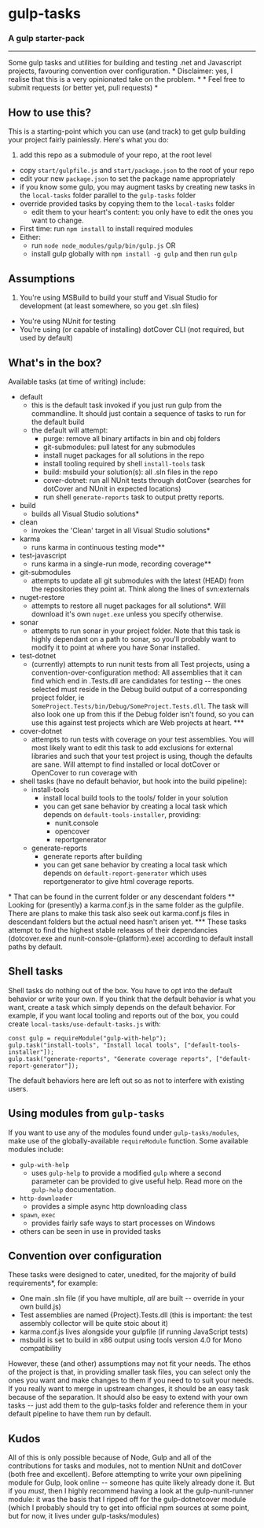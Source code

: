 # gulp-tasks
### A gulp starter-pack
---



Some gulp tasks and utilities for building and testing .net and Javascript projects, favouring convention over configuration.
     * Disclaimer: yes, I realise that this is a very opinionated take on the problem. *
           * Feel free to submit requests (or better yet, pull requests) *


## How to use this?

This is a starting-point which you can use (and track) to get gulp building your project fairly painlessly.
Here's what you do:

1. add this repo as a submodule of your repo, at the root level
- copy `start/gulpfile.js` and `start/package.json` to the root of your repo
- edit your new `package.json` to set the package name appropriately
- if you know some gulp, you may augment tasks by creating new tasks in the `local-tasks` folder 
    parallel to the `gulp-tasks` folder
- override provided tasks by copying them to the `local-tasks` folder
  - edit them to your heart's content: you only have to edit the ones you want to change.
- First time: run `npm install` to install required modules
- Either:
  - run `node node_modules/gulp/bin/gulp.js` OR
  - install gulp globally with `npm install -g gulp` and then run `gulp`

## Assumptions
1. You're using MSBuild to build your stuff and Visual Studio for development (at least somewhere, so you get .sln files)
- You're using NUnit for testing
- You're using (or capable of installing) dotCover CLI (not required, but used by default)


## What's in the box?

Available tasks (at time of writing) include:

- default
    - this is the default task invoked if you just run gulp from the commandline. It should just contain a sequence of tasks to run for the default build
    - the default will attempt:
        * purge: remove all binary artifacts in bin and obj folders
        * git-submodules: pull latest for any submodules
        * install nuget packages for all solutions in the repo
        * install tooling required by shell `install-tools` task
        * build: msbuild your solution(s): all .sln files in the repo
        * cover-dotnet: run all NUnit tests through dotCover (searches for dotCover and NUnit in 
            expected locations)
        * run shell `generate-reports` task to output pretty reports.
- build
    - builds all Visual Studio solutions\*
- clean
    - invokes the 'Clean' target in all Visual Studio solutions\*
- karma
    - runs karma in continuous testing mode\*\*
- test-javascript
    - runs karma in a single-run mode, recording coverage\*\*
- git-submodules
    - attempts to update all git submodules with the latest (HEAD) from the repositories they 
        point at. Think along the lines of svn:externals
- nuget-restore
    - attempts to restore all nuget packages for all solutions\*. Will download it's own 
    `nuget.exe` unless you specify otherwise.
- sonar
    - attempts to run sonar in your project folder. Note that this task is highly dependant on a path to sonar, so you'll probably want to modify it to point at where you have Sonar installed.
- test-dotnet
    - (currently) attempts to run nunit tests from all Test projects, using a 
        convention-over-configuration method: All assemblies that it can find which end in 
        .Tests.dll are candidates for testing -- the ones selected must reside in the Debug build 
        output of a corresponding project folder, ie 
        `SomeProject.Tests/bin/Debug/SomeProject.Tests.dll`. The task will also look one up from 
        this if the Debug folder isn't found, so you can use this against test projects which are 
        Web projects at heart. \*\*\*
- cover-dotnet
    - attempts to run tests with coverage on your test assemblies. You will most likely want to 
      edit this task to add exclusions for external libraries and such that your test project is 
      using, though the defaults are sane. Will attempt to find installed or local dotCover
      or OpenCover to run coverage with
- shell tasks (have no default behavior, but hook into the build pipeline):
    - install-tools
        - install local build tools to the tools/ folder in your solution
        - you can get sane behavior by creating a local task which depends on `default-tools-installer`, providing:
            - nunit.console
            - opencover
            - reportgenerator
    - generate-reports
        - generate reports after building
        - you can get sane behavior by creating a local task which depends on
            `default-report-generator` which uses reportgenerator to give
            html coverage reports.


\* That can be found in the current folder or any descendant folders
\*\* Looking for (presently) a karma.conf.js in the same folder as the gulpfile. There are plans to make this task also seek out karma.conf.js files in descendant folders but the actual need hasn't arisen yet.
\*\*\* These tasks attempt to find the highest stable releases of their dependancies (dotcover.exe and nunit-console-{platform}.exe) according to default install paths by default.

## Shell tasks
Shell tasks do nothing out of the box. You have to opt into the default behavior or write your 
own. If you think that the default behavior is what you want, create a task which simply depends 
on the default behavior. For example, if you want local tooling and reports out of the box, you
could create `local-tasks/use-default-tasks.js` with:
```
const gulp = requireModule("gulp-with-help");
gulp.task("install-tools", "Install local tools", ["default-tools-installer"]);
gulp.task("generate-reports", "Generate coverage reports", ["default-report-generator"]);
```

The default behaviors here are left out so as not to interfere with existing users.

## Using modules from `gulp-tasks`
If you want to use any of the modules found under `gulp-tasks/modules`, make use of the
globally-available `requireModule` function. Some available modules include:
- `gulp-with-help`
    - uses `gulp-help` to provide a modified `gulp` where a second parameter can
        be provided to give useful help. Read more on the `gulp-help` documentation.
- `http-downloader`
    - provides a simple async http downloading class
- `spawn`, `exec`
    - provides fairly safe ways to start processes on Windows
- others can be seen in use in provided tasks

## Convention over configuration

These tasks were designed to cater, unedited, for the majority of build requirements\*, for example:
- One main .sln file (if you have multiple, *all* are built -- override in your own build.js)
- Test assemblies are named {Project}.Tests.dll (this is important: the test assembly collector will be quite stoic about it)
- karma.conf.js lives alongside your gulpfile (if running JavaScript tests)
- msbuild is set to build in x86 output using tools version 4.0 for Mono compatibility

However, these (and other) assumptions may not fit your needs. The ethos of the project is that, in
providing smaller task files, you can select only the ones you want and make changes to them if you
need to to suit your needs. If you really want to merge in upstream changes, it should be an easy
task because of the separation. It should also be easy to extend with your own tasks -- just add them
to the gulp-tasks folder and reference them in your default pipeline to have them run by default.


## Kudos

All of this is only possible because of Node, Gulp and all of the contributions for tasks and modules,
not to mention NUnit and dotCover (both free and excellent).
Before attempting to write your own pipelining module for Gulp, look online -- someone has quite
likely already done it. But if you *must*, then I highly recommend having a look at the
gulp-nunit-runner module: it was the basis that I ripped off for the gulp-dotnetcover module (which I
probably should try to get into official npm sources at some point, but for now, it lives
under gulp-tasks/modules)
